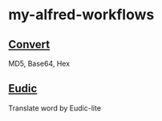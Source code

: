 # my-alfred-workflows

## [Convert](/convert)

MD5, Base64, Hex 

## [Eudic](/eduic)

Translate word by Eudic-lite
